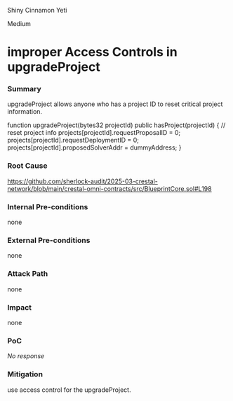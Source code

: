 Shiny Cinnamon Yeti

Medium

# improper Access Controls in upgradeProject

### Summary

 upgradeProject allows anyone who has a project ID to reset critical project information.

 function upgradeProject(bytes32 projectId) public hasProject(projectId) {
        // reset project info
        projects[projectId].requestProposalID = 0;
        projects[projectId].requestDeploymentID = 0;
        projects[projectId].proposedSolverAddr = dummyAddress;
    }

### Root Cause

https://github.com/sherlock-audit/2025-03-crestal-network/blob/main/crestal-omni-contracts/src/BlueprintCore.sol#L198

### Internal Pre-conditions

none

### External Pre-conditions

none

### Attack Path

none

### Impact

none

### PoC

_No response_

### Mitigation

use access control for the upgradeProject.